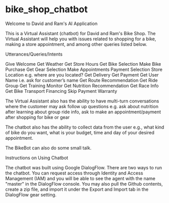 # bike_shop_chatbot

Welcome to David and Ram's AI Application

This is a Virtual Assistant (chatbot) for David and Ram's Bike Shop.  The Virtual Assistant will help you with issues related to shopping for a bike, making a store appointment, and among other queries listed below.

Utterances/Queries/Intents

Give Welcome
Get Weather
Get Store Hours
Get Bike Selection
Make Bike Purchase
Get Gear Selection
Make Appointments
Payment Selection
Store Location e.g. where are you located?
Get Delivery
Get Payment
Get User Name i.e. ask for customer’s name
Get Route Recommendation
Get Ride Group
Get Training Monitor
Get Nutrition Recommendation
Get Race Info
Get Bike Transport
Financing
Skip Payment
Warranty

The Virtual Assistant also has the ability to have multi-turn conversations where the customer may ask follow up questions e.g. ask about nutrition after learning about group ride info, ask to make an appointment/payment after shopping for bike or gear 

The chatbot also has the ability to collect data from the user e.g., what kind of bike do you want, what is your budget, time and day of your desired appointment.

The BikeBot can also do some small talk.

Instructions on Using Chatbot

The chatbot was built using Google DialogFlow.  There are two ways to run the chatbot.  You can request access through Identity and Access Management (IAM) and you will be able to see the agent with the name "master" in the DialogFlow console.  You may also pull the Github contents, create a zip file, and import it under the Export and Import tab in the DialogFlow gear setting.
